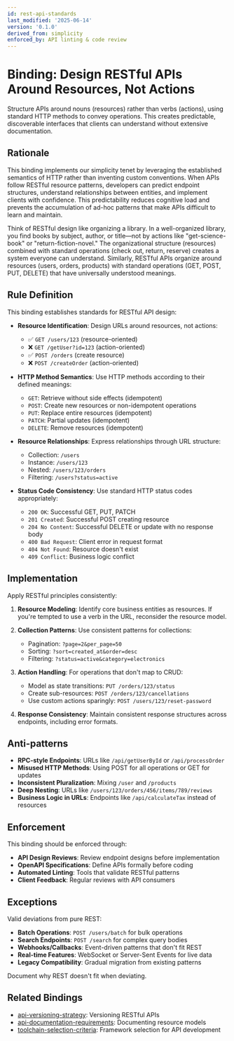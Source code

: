 ```yaml
---
id: rest-api-standards
last_modified: '2025-06-14'
version: '0.1.0'
derived_from: simplicity
enforced_by: API linting & code review
---
```

# Binding: Design RESTful APIs Around Resources, Not Actions

Structure APIs around nouns (resources) rather than verbs (actions), using standard HTTP methods to convey operations. This creates predictable, discoverable interfaces that clients can understand without extensive documentation.

## Rationale

This binding implements our simplicity tenet by leveraging the established semantics of HTTP rather than inventing custom conventions. When APIs follow RESTful resource patterns, developers can predict endpoint structures, understand relationships between entities, and implement clients with confidence. This predictability reduces cognitive load and prevents the accumulation of ad-hoc patterns that make APIs difficult to learn and maintain.

Think of RESTful design like organizing a library. In a well-organized library, you find books by subject, author, or title—not by actions like "get-science-book" or "return-fiction-novel." The organizational structure (resources) combined with standard operations (check out, return, reserve) creates a system everyone can understand. Similarly, RESTful APIs organize around resources (users, orders, products) with standard operations (GET, POST, PUT, DELETE) that have universally understood meanings.

## Rule Definition

This binding establishes standards for RESTful API design:

- **Resource Identification**: Design URLs around resources, not actions:
  - ✅ `GET /users/123` (resource-oriented)
  - ❌ `GET /getUser?id=123` (action-oriented)
  - ✅ `POST /orders` (create resource)
  - ❌ `POST /createOrder` (action-oriented)

- **HTTP Method Semantics**: Use HTTP methods according to their defined meanings:
  - `GET`: Retrieve without side effects (idempotent)
  - `POST`: Create new resources or non-idempotent operations
  - `PUT`: Replace entire resources (idempotent)
  - `PATCH`: Partial updates (idempotent)
  - `DELETE`: Remove resources (idempotent)

- **Resource Relationships**: Express relationships through URL structure:
  - Collection: `/users`
  - Instance: `/users/123`
  - Nested: `/users/123/orders`
  - Filtering: `/users?status=active`

- **Status Code Consistency**: Use standard HTTP status codes appropriately:
  - `200 OK`: Successful GET, PUT, PATCH
  - `201 Created`: Successful POST creating resource
  - `204 No Content`: Successful DELETE or update with no response body
  - `400 Bad Request`: Client error in request format
  - `404 Not Found`: Resource doesn't exist
  - `409 Conflict`: Business logic conflict

## Implementation

Apply RESTful principles consistently:

1. **Resource Modeling**: Identify core business entities as resources. If you're tempted to use a verb in the URL, reconsider the resource model.

2. **Collection Patterns**: Use consistent patterns for collections:
   - Pagination: `?page=2&per_page=50`
   - Sorting: `?sort=created_at&order=desc`
   - Filtering: `?status=active&category=electronics`

3. **Action Handling**: For operations that don't map to CRUD:
   - Model as state transitions: `PUT /orders/123/status`
   - Create sub-resources: `POST /orders/123/cancellations`
   - Use custom actions sparingly: `POST /users/123/reset-password`

4. **Response Consistency**: Maintain consistent response structures across endpoints, including error formats.

## Anti-patterns

- **RPC-style Endpoints**: URLs like `/api/getUserById` or `/api/processOrder`
- **Misused HTTP Methods**: Using POST for all operations or GET for updates
- **Inconsistent Pluralization**: Mixing `/user` and `/products`
- **Deep Nesting**: URLs like `/users/123/orders/456/items/789/reviews`
- **Business Logic in URLs**: Endpoints like `/api/calculateTax` instead of resources

## Enforcement

This binding should be enforced through:

- **API Design Reviews**: Review endpoint designs before implementation
- **OpenAPI Specifications**: Define APIs formally before coding
- **Automated Linting**: Tools that validate RESTful patterns
- **Client Feedback**: Regular reviews with API consumers

## Exceptions

Valid deviations from pure REST:

- **Batch Operations**: `POST /users/batch` for bulk operations
- **Search Endpoints**: `POST /search` for complex query bodies
- **Webhooks/Callbacks**: Event-driven patterns that don't fit REST
- **Real-time Features**: WebSocket or Server-Sent Events for live data
- **Legacy Compatibility**: Gradual migration from existing patterns

Document why REST doesn't fit when deviating.

## Related Bindings

- [api-versioning-strategy](./api-versioning-strategy.md): Versioning RESTful APIs
- [api-documentation-requirements](./api-documentation-requirements.md): Documenting resource models
- [toolchain-selection-criteria](../../core/toolchain-selection-criteria.md): Framework selection for API development
